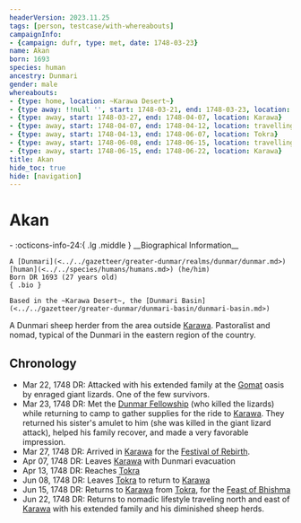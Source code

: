 ```yaml
---
headerVersion: 2023.11.25
tags: [person, testcase/with-whereabouts]
campaignInfo:
- {campaign: dufr, type: met, date: 1748-03-23}
name: Akan
born: 1693
species: human
ancestry: Dunmari
gender: male
whereabouts:
- {type: home, location: ~Karawa Desert~}
- {type away: !!null '', start: 1748-03-21, end: 1748-03-23, location: Gomat Oasis}
- {type: away, start: 1748-03-27, end: 1748-04-07, location: Karawa}
- {type: away, start: 1748-04-07, end: 1748-04-12, location: travelling to Tokra}
- {type: away, start: 1748-04-13, end: 1748-06-07, location: Tokra}
- {type: away, start: 1748-06-08, end: 1748-06-15, location: travelling to Karawa}
- {type: away, start: 1748-06-15, end: 1748-06-22, location: Karawa}
title: Akan
hide_toc: true
hide: [navigation]
---
```

# Akan
<div class="grid cards ext-narrow-margin ext-one-column" markdown>
- :octicons-info-24:{ .lg .middle } __Biographical Information__

    A [Dunmari](<../../gazetteer/greater-dunmar/realms/dunmar/dunmar.md>) [human](<../../species/humans/humans.md>) (he/him)  
    Born DR 1693 (27 years old)  
    { .bio }

    Based in the ~Karawa Desert~, the [Dunmari Basin](<../../gazetteer/greater-dunmar/dunmari-basin/dunmari-basin.md>)
</div>



A Dunmari sheep herder from the area outside [Karawa](<../../gazetteer/greater-dunmar/realms/dunmar/eastern-dunmar/karawa.md>). Pastoralist and nomad, typical of the Dunmari in the eastern region of the country.  






## Chronology
- Mar 22, 1748 DR: Attacked with his extended family at the [Gomat](<../../gazetteer/greater-dunmar/dunmari-basin/gomat.md>) oasis by enraged giant lizards. One of the few survivors. 
- Mar 23, 1748 DR: Met the [Dunmar Fellowship](<../pcs/dunmar-fellowship/dunmar-fellowship.md>) (who killed the lizards) while returning to camp to gather supplies for the ride to [Karawa](<../../gazetteer/greater-dunmar/realms/dunmar/eastern-dunmar/karawa.md>). They returned his sister's amulet to him (she was killed in the giant lizard attack), helped his family recover, and made a very favorable impression. 
- Mar 27, 1748 DR: Arrived in [Karawa](<../../gazetteer/greater-dunmar/realms/dunmar/eastern-dunmar/karawa.md>) for the [Festival of Rebirth](<../../time/holidays-and-festivals/dunmari-festivals/festival-of-rebirth.md>).
- Apr 07, 1748 DR: Leaves [Karawa](<../../gazetteer/greater-dunmar/realms/dunmar/eastern-dunmar/karawa.md>) with Dunmari evacuation
- Apr 13, 1748 DR: Reaches [Tokra](<../../gazetteer/greater-dunmar/realms/dunmar/central-dunmar/tokra/tokra.md>)
- Jun 08, 1748 DR: Leaves [Tokra](<../../gazetteer/greater-dunmar/realms/dunmar/central-dunmar/tokra/tokra.md>) to return to [Karawa](<../../gazetteer/greater-dunmar/realms/dunmar/eastern-dunmar/karawa.md>)
- Jun 15, 1748 DR: Returns to [Karawa](<../../gazetteer/greater-dunmar/realms/dunmar/eastern-dunmar/karawa.md>) from [Tokra](<../../gazetteer/greater-dunmar/realms/dunmar/central-dunmar/tokra/tokra.md>), for the [Feast of Bhishma](<../../time/holidays-and-festivals/dunmari-festivals/feast-of-bhishma.md>)
- Jun 22, 1748 DR: Returns to nomadic lifestyle traveling north and east of [Karawa](<../../gazetteer/greater-dunmar/realms/dunmar/eastern-dunmar/karawa.md>) with his extended family and his diminished sheep herds. 
